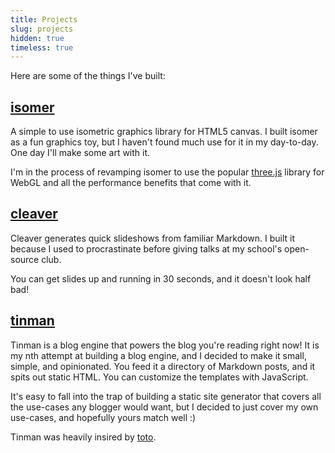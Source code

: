 ```yaml
---
title: Projects
slug: projects
hidden: true
timeless: true
---
```


Here are some of the things I've built:

## [isomer](http://jdan.github.io/isomer/)
A simple to use isometric graphics
library for HTML5 canvas. I built isomer as a fun graphics toy, but I
haven't found much use for it in my day-to-day. One day I'll make some art
with it.

I'm in the process of revamping isomer to use the popular
[three.js](http://threejs.org/) library for WebGL and all the performance
benefits that come with it.

## [cleaver](http://jdan.github.io/cleaver)
Cleaver generates quick slideshows from familiar Markdown. I built it because
I used to procrastinate before giving talks at my school's open-source club.

You can get slides up and running in 30 seconds, and it doesn't look half
bad!

## [tinman](http://jdan.github.io/tinman/the-shiniest-blog-engine-in-oz/)
Tinman is a blog engine that powers the blog you're reading right now! It
is my nth attempt at building a blog engine, and I decided to make it
small, simple, and opinionated. You feed it a directory of Markdown posts,
and it spits out static HTML. You can customize the templates with
JavaScript.

It's easy to fall into the trap of building a static site generator that
covers all the use-cases any blogger would want, but I decided to just cover
my own use-cases, and hopefully yours match well :)

Tinman was heavily insired by [toto](https://github.com/cloudhead/toto).
